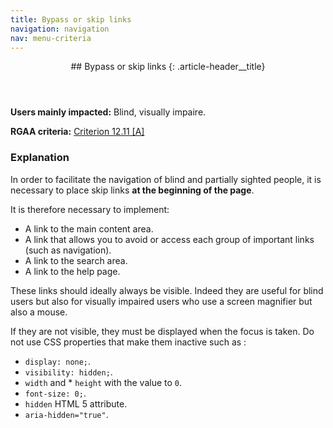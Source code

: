 ```yaml
---
title: Bypass or skip links
navigation: navigation
nav: menu-criteria
---
```


<header>
## Bypass or skip links
{: .article-header__title}
</header>

**Users mainly impacted:** Blind, visually impaire.

**RGAA criteria:** [Criterion 12.11 [A]](http://disic.github.io/rgaa_referentiel_en/criteria.html#crit-12-11)

### Explanation

In order to facilitate the navigation of blind and partially sighted people, it is necessary to place skip links **at the beginning of the page**.

It is therefore necessary to implement:

* A link to the main content area.
* A link that allows you to avoid or access each group of important links (such as navigation).
* A link to the search area.
* A link to the help page.

These links should ideally always be visible. Indeed they are useful for blind users but also for visually impaired users who use a screen magnifier but also a mouse.

If they are not visible, they must be displayed when the focus is taken. Do not use CSS properties that make them inactive such as :

* `display: none;`.
* `visibility: hidden;`.
* `width` and * `height` with the value to `0`.
* `font-size: 0;`.
* `hidden` HTML 5 attribute.
* `aria-hidden="true"`.
